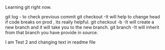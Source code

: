Learning git right now.

git log - to check previous commit
git checkout <branchId>-It will help to change head if code breaks on prod , its really helpful.
git checkout -b <branchName>-It will create a new branch and it will take you to the new branch.
git branch <new-branch-name> <the branch from you want to take code>-It will inherit from that branch you have provide in source.

I am Test 2 and changing text in readme file
